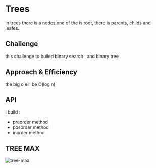 # Trees
<!-- Short summary or background information -->
in trees there is a nodes,one of the is root, there is parents, childs and leafes.

## Challenge
<!-- Description of the challenge -->
this challenge to builed binary search , and binary tree

## Approach & Efficiency
<!-- What approach did you take? Why? What is the Big O space/time for this approach? -->
the big o eill be O(log n)



## API
<!-- Description of each method publicly available in each of your trees -->
i build : 
- preorder method
- posorder method
- inorder method


## TREE MAX 
![tree-max](https://user-images.githubusercontent.com/97829483/177224293-c9a23a0e-cb72-4020-8a03-f6409effccde.png)
